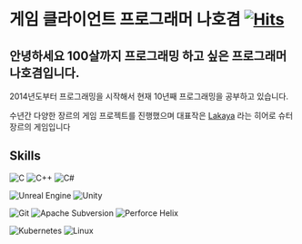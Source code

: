 # 게임 클라이언트 프로그래머 나호겸 [![Hits](https://hits.seeyoufarm.com/api/count/incr/badge.svg?url=https%3A%2F%2Fhttps%2F%2Fgithub.com%2Fzzx0147&count_bg=%2379C83D&title_bg=%23555555&icon=&icon_color=%23E7E7E7&title=hits&edge_flat=false)](https://hits.seeyoufarm.com)
## 안녕하세요 100살까지 프로그래밍 하고 싶은 프로그래머 나호겸입니다.

2014년도부터 프로그래밍을 시작해서 현재 10년째 프로그래밍을 공부하고 있습니다.

수년간 다양한 장르의 게임 프로젝트를 진행했으며 대표작은 [Lakaya](https://store.onstove.com/ko/games/2617) 라는 히어로 슈터 장르의 게임입니다

## Skills

![C](https://img.shields.io/badge/c-%2300599C.svg?style=for-the-badge&logo=c&logoColor=white) ![C++](https://img.shields.io/badge/c++-%2300599C.svg?style=for-the-badge&logo=c%2B%2B&logoColor=white) ![C#](https://img.shields.io/badge/c%23-%23239120.svg?style=for-the-badge&logo=csharp&logoColor=white)

![Unreal Engine](https://img.shields.io/badge/unrealengine-%23313131.svg?style=for-the-badge&logo=unrealengine&logoColor=white) 	![Unity](https://img.shields.io/badge/unity-%23000000.svg?style=for-the-badge&logo=unity&logoColor=white)

![Git](https://img.shields.io/badge/git-%23F05033.svg?style=for-the-badge&logo=git&logoColor=white) ![Apache Subversion](https://img.shields.io/badge/subversion-%23809CC9.svg?style=for-the-badge&logo=subversion&logoColor=white) 	![Perforce Helix](https://img.shields.io/badge/-PERFORCE%20HELIX-00AEEF?style=for-the-badge&logo=Perforce&logoColor=white)

![Kubernetes](https://img.shields.io/badge/kubernetes-%23326ce5.svg?style=for-the-badge&logo=kubernetes&logoColor=white) 	![Linux](https://img.shields.io/badge/Linux-FCC624?style=for-the-badge&logo=linux&logoColor=black) 

<!--
**zzx0147/zzx0147** is a ✨ _special_ ✨ repository because its `README.md` (this file) appears on your GitHub profile.

Here are some ideas to get you started:

- 🔭 I’m currently working on ...
- 🌱 I’m currently learning ...
- 👯 I’m looking to collaborate on ...
- 🤔 I’m looking for help with ...
- 💬 Ask me about ...
- 📫 How to reach me: ...
- 😄 Pronouns: ...
- ⚡ Fun fact: ...
-->
